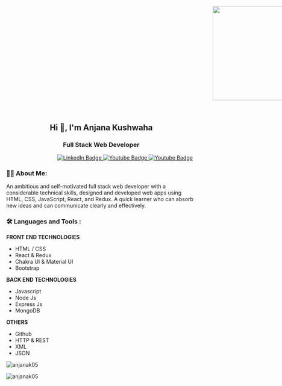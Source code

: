 

<div align="center" style="width:50%;height:250px; margin-Left:60% ;padding-bottom:6%;"><img src="https://media.giphy.com/media/L1R1tvI9svkIWwpVYr/giphy.gif" width="50%" height="250px" style="position:absolute" frameBorder="0" class="giphy-embed" allowFullScreen></img></div>


<h2 align="center">Hi 👋, I'm Anjana Kushwaha</h2>
<h3 align="center">Full Stack Web Developer</h3>
<div align="center" id="badges" style="margin-Left:25%">
  <a href="https://www.linkedin.com/in/anjana-kushwaha/">
    <img src="https://img.shields.io/badge/LinkedIn-blue?style=for-the-badge&logo=linkedin&logoColor=white" alt="LinkedIn Badge"/>
  </a>
  <a href="https://github.com/anjanak05">
    <img src="https://img.shields.io/badge/Github-black?style=for-the-badge&logo=github&logoColor=white" alt="Youtube Badge"/>
  </a>
  <a href="your-Download-URL">
    <img src="https://img.shields.io/badge/Portfolio-green?style=for-the-badge&logo=&logoColor=white" alt="Youtube Badge"/>
  </a>
</div>


### :woman_technologist: About Me: 
An ambitious and self-motivated full stack web developer with a considerable technical skills,  designed and developed web apps using HTML, CSS, JavaScript, React, and Redux. A quick learner who can absorb new ideas and can communicate clearly and effectively.

### :hammer_and_wrench: Languages and Tools :
 **FRONT END TECHNOLOGIES**
- HTML / CSS
- React & Redux
- Chakra UI & Material UI
- Bootstrap

 **BACK END TECHNOLOGIES**
- Javascript
- Node Js
- Express Js
- MongoDB

**OTHERS**
- Github
- HTTP & REST
- XML
- JSON
 

<p><img align="center" src="https://github-readme-stats.vercel.app/api/top-langs?username=anjanak05&show_icons=true&locale=en&layout=compact" alt="anjanak05" /></p>


<p><img align="center" src="https://github-readme-streak-stats.herokuapp.com/?user=anjanak05&" alt="anjanak05" /></p>
